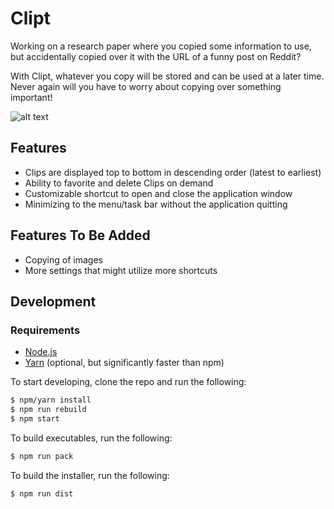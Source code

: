 # Clipt

Working on a research paper where you copied some information to use, but
accidentally copied over it with the URL of a funny post on Reddit?

With Clipt, whatever you copy will be stored and can be used at a later
time. Never again will you have to worry about copying over something
important!

![alt text](./src/assets/images/demo.png)

## Features
- Clips are displayed top to bottom in descending order (latest to earliest)
- Ability to favorite and delete Clips on demand
- Customizable shortcut to open and close the application window
- Minimizing to the menu/task bar without the application quitting

## Features To Be Added
- Copying of images
- More settings that might utilize more shortcuts

## Development

### Requirements
- [Node.js](https://goo.gl/QXkkAl)
- [Yarn](https://goo.gl/QRG7dO) (optional, but significantly faster than npm)

To start developing, clone the repo and run the following:

```bash
$ npm/yarn install
$ npm run rebuild
$ npm start
```

To build executables, run the following:

```bash
$ npm run pack
```

To build the installer, run the following:

```bash
$ npm run dist
```
